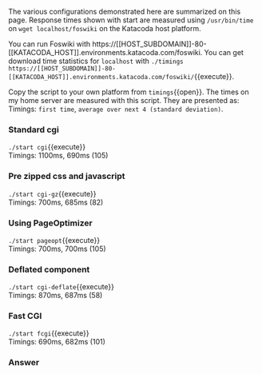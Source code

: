 The various configurations demonstrated here are summarized on this page. Response times shown with start are measured using `/usr/bin/time` on `wget localhost/foswiki` on the Katacoda host platform.

You can run Foswiki with https://[[HOST_SUBDOMAIN]]-80-[[KATACODA_HOST]].environments.katacoda.com/foswiki. You can get download time statistics for `localhost` with `./timings https://[[HOST_SUBDOMAIN]]-80-[[KATACODA_HOST]].environments.katacoda.com/foswiki/`{{execute}}.

Copy the script to your own platform from `timings`{{open}}. The times on my home server are measured with this script. They are presented as: Timings: `first time`, `average over next 4 (standard deviation)`.

### Standard cgi	

`./start cgi`{{execute}} <br />
 Timings: 1100ms, 690ms (105)

### Pre zipped css and javascript	

`./start cgi-gz`{{execute}} <br />
 Timings: 700ms, 685ms (82)

### Using PageOptimizer	

`./start pageopt`{{execute}} <br />
 Timings: 700ms, 700ms (105)

### Deflated component	

`./start cgi-deflate`{{execute}} <br />
 Timings: 870ms, 687ms (58)

### Fast CGI	

`./start fcgi`{{execute}} <br />
 Timings: 690ms, 682ms (101)

### Answer	